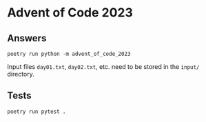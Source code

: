 # Advent of Code 2023

## Answers

```shell
poetry run python -m advent_of_code_2023
```

Input files `day01.txt`, `day02.txt`, etc. need to be stored in the `input/` directory.

## Tests

```shell
poetry run pytest .
```
